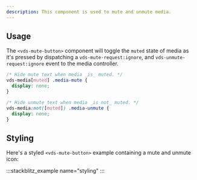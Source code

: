 ```yaml
---
description: This component is used to mute and unmute media.
---
```


## Usage

The `<vds-mute-button>` component will toggle the `muted` state of media as it's pressed by
dispatching a `vds-mute-request:ignore`, and `vds-unmute-request:ignore` event to the media
controller.

<slot name="usage" />

```css copy
/* Hide mute text when media _is_ muted. */
vds-media[muted] .media-mute {
  display: none;
}

/* Hide unmute text when media _is not_ muted. */
vds-media:not([muted]) .media-unmute {
  display: none;
}
```

## Styling

Here's a styled `<vds-mute-button>` example containing a mute and unmute icon:

:::stackblitz_example name="styling"
:::

